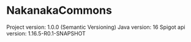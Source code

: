 # NakanakaCommons
Project version: 1.0.0 (Semantic Versioning)
Java version: 16
Spigot api version: 1.16.5-R0.1-SNAPSHOT
